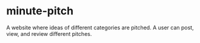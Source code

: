 # minute-pitch
A website where ideas of different categories are pitched. A user can post, view, and review different pitches. 
